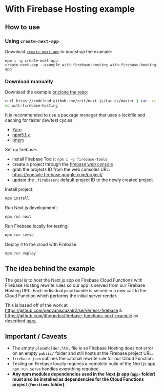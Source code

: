 # With Firebase Hosting example

## How to use

### Using `create-next-app`

Download [`create-next-app`](https://github.com/segmentio/create-next-app) to bootstrap the example:

```
npm i -g create-next-app
create-next-app --example with-firebase-hosting with-firebase-hosting-app
```

### Download manually

Download the example [or clone the repo](https://github.com/zeit/next.js):

```bash
curl https://codeload.github.com/zeit/next.js/tar.gz/master | tar -xz --strip=2 next.js-master/examples/with-firebase-hosting
cd with-firebase-hosting
```

It is recommended to use a package manager that uses a lockfile and caching for faster dev/test cycles:
- [Yarn](https://github.com/yarnpkg/yarn)
- [npm5.1.x](https://github.com/npm/npm)
- [pnpm](https://github.com/pnpm/pnpm)

Set up firebase:
- install Firebase Tools: `npm i -g firebase-tools`
- create a project through the [firebase web console](https://console.firebase.google.com/)
- grab the projects ID from the web consoles URL: https://console.firebase.google.com/project/<projectId>
- update the `.firebaserc` default project ID to the newly created project

Install project:

```bash
npm install
```

Run Next.js development:

```bash
npm run next
```

Run Firebase locally for testing:

```bash
npm run serve
```

Deploy it to the cloud with Firebase:

```bash
npm run deploy
```

## The idea behind the example
The goal is to host the Next.js app on Firebase Cloud Functions with Firebase Hosting rewrite rules so our app is served from our Firebase Hosting URL. Each individual `page` bundle is served in a new call to the Cloud Function which performs the initial server render.

This is based off of the work at https://github.com/geovanisouza92/serverless-firebase & https://github.com/jthegedus/firebase-functions-next-example as described [here](https://medium.com/@jthegedus/next-js-on-cloud-functions-for-firebase-with-firebase-hosting-7911465298f2).

## Important / Caveats
*   The empty `placeholder.html` file is so Firebase Hosting does not error on an empty `public/` folder and still hosts at the Firebase project URL.
*   `firebase.json` outlines the catchall rewrite rule for our Cloud Function.
*   Testing on Firebase locally requires a complete build of the Next.js app. `npm run serve` handles everything required.
*   **Any npm modules dependencies used in the Next.js app (`app/` folder) must also be installed as dependencies for the Cloud Functions project (`functions` folder).**
